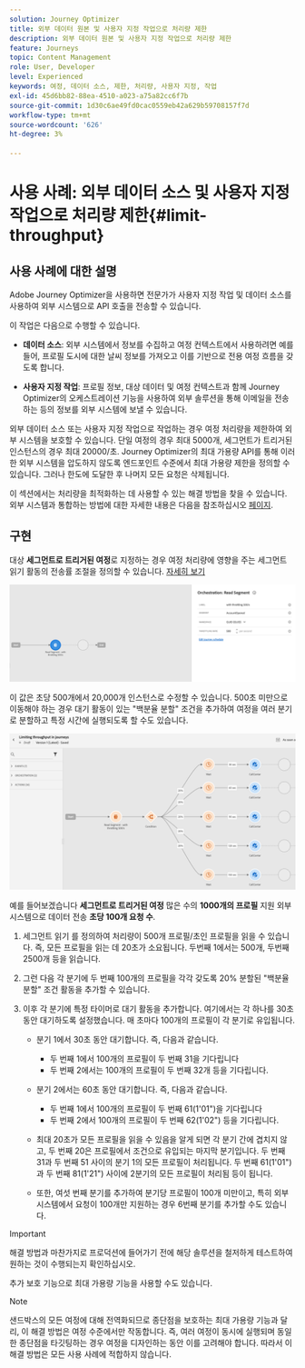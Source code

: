 ```yaml
---
solution: Journey Optimizer
title: 외부 데이터 원본 및 사용자 지정 작업으로 처리량 제한
description: 외부 데이터 원본 및 사용자 지정 작업으로 처리량 제한
feature: Journeys
topic: Content Management
role: User, Developer
level: Experienced
keywords: 여정, 데이터 소스, 제한, 처리량, 사용자 지정, 작업
exl-id: 45d6bb82-88ea-4510-a023-a75a82cc6f7b
source-git-commit: 1d30c6ae49fd0cac0559eb42a629b59708157f7d
workflow-type: tm+mt
source-wordcount: '626'
ht-degree: 3%

---
```


# 사용 사례: 외부 데이터 소스 및 사용자 지정 작업으로 처리량 제한{#limit-throughput}

## 사용 사례에 대한 설명

Adobe Journey Optimizer을 사용하면 전문가가 사용자 지정 작업 및 데이터 소스를 사용하여 외부 시스템으로 API 호출을 전송할 수 있습니다.

이 작업은 다음으로 수행할 수 있습니다.

* **데이터 소스**: 외부 시스템에서 정보를 수집하고 여정 컨텍스트에서 사용하려면 예를 들어, 프로필 도시에 대한 날씨 정보를 가져오고 이를 기반으로 전용 여정 흐름을 갖도록 합니다.

* **사용자 지정 작업**: 프로필 정보, 대상 데이터 및 여정 컨텍스트과 함께 Journey Optimizer의 오케스트레이션 기능을 사용하여 외부 솔루션을 통해 이메일을 전송하는 등의 정보를 외부 시스템에 보낼 수 있습니다.

외부 데이터 소스 또는 사용자 지정 작업으로 작업하는 경우 여정 처리량을 제한하여 외부 시스템을 보호할 수 있습니다. 단일 여정의 경우 최대 5000개, 세그먼트가 트리거된 인스턴스의 경우 최대 20000/초. Journey Optimizer의 최대 가용량 API를 통해 이러한 외부 시스템을 압도하지 않도록 엔드포인트 수준에서 최대 가용량 제한을 정의할 수 있습니다. 그러나 한도에 도달한 후 나머지 모든 요청은 삭제됩니다.

이 섹션에서는 처리량을 최적화하는 데 사용할 수 있는 해결 방법을 찾을 수 있습니다. 외부 시스템과 통합하는 방법에 대한 자세한 내용은 다음을 참조하십시오 [페이지](../configuration/external-systems.md).

## 구현

대상 **세그먼트로 트리거된 여정**&#x200B;로 지정하는 경우 여정 처리량에 영향을 주는 세그먼트 읽기 활동의 전송률 조절을 정의할 수 있습니다.  [자세히 보기](../building-journeys/read-segment.md)

![](assets/limit-throughput-1.png)

이 값은 초당 500개에서 20,000개 인스턴스로 수정할 수 있습니다. 500초 미만으로 이동해야 하는 경우 대기 활동이 있는 &quot;백분율 분할&quot; 조건을 추가하여 여정을 여러 분기로 분할하고 특정 시간에 실행되도록 할 수도 있습니다.

![](assets/limit-throughput-2.png)

예를 들어보겠습니다 **세그먼트로 트리거된 여정** 많은 수의 **1000개의 프로필** 지원 외부 시스템으로 데이터 전송 **초당 100개 요청 수**.

1. 세그먼트 읽기 를 정의하여 처리량이 500개 프로필/초인 프로필을 읽을 수 있습니다. 즉, 모든 프로필을 읽는 데 20초가 소요됩니다. 두번째 1에서는 500개, 두번째 2500개 등을 읽습니다.

1. 그런 다음 각 분기에 두 번째 100개의 프로필을 각각 갖도록 20% 분할된 &quot;백분율 분할&quot; 조건 활동을 추가할 수 있습니다.

1. 이후 각 분기에 특정 타이머로 대기 활동을 추가합니다. 여기에서는 각 하나를 30초 동안 대기하도록 설정했습니다. 매 초마다 100개의 프로필이 각 분기로 유입됩니다.

   * 분기 1에서 30초 동안 대기합니다. 즉, 다음과 같습니다.
      * 두 번째 1에서 100개의 프로필이 두 번째 31을 기다립니다
      * 두 번째 2에서는 100개의 프로필이 두 번째 32개 등을 기다립니다.
   * 분기 2에서는 60초 동안 대기합니다. 즉, 다음과 같습니다.
      * 두 번째 1에서 100개의 프로필이 두 번째 61(1&#39;01&quot;)을 기다립니다
      * 두 번째 2에서 100개의 프로필이 두 번째 62(1&#39;02&quot;) 등을 기다립니다.
   * 최대 20초가 모든 프로필을 읽을 수 있음을 알게 되면 각 분기 간에 겹치지 않고, 두 번째 20은 프로필에서 조건으로 유입되는 마지막 분기입니다. 두 번째 31과 두 번째 51 사이의 분기 1의 모든 프로필이 처리됩니다. 두 번째 61(1&#39;01&quot;)과 두 번째 81(1&#39;21&quot;) 사이에 2분기의 모든 프로필이 처리됨 등이 됩니다.

   * 또한, 여섯 번째 분기를 추가하여 분기당 프로필이 100개 미만이고, 특히 외부 시스템에서 요청이 100개만 지원하는 경우 6번째 분기를 추가할 수도 있습니다.



>[!IMPORTANT]
>
>해결 방법과 마찬가지로 프로덕션에 들어가기 전에 해당 솔루션을 철저하게 테스트하여 원하는 것이 수행되는지 확인하십시오.

추가 보호 기능으로 최대 가용량 기능을 사용할 수도 있습니다.

>[!NOTE]
>
>샌드박스의 모든 여정에 대해 전역화되므로 종단점을 보호하는 최대 가용량 기능과 달리, 이 해결 방법은 여정 수준에서만 작동합니다. 즉, 여러 여정이 동시에 실행되며 동일한 종단점을 타깃팅하는 경우 여정을 디자인하는 동안 이를 고려해야 합니다. 따라서 이 해결 방법은 모든 사용 사례에 적합하지 않습니다.

